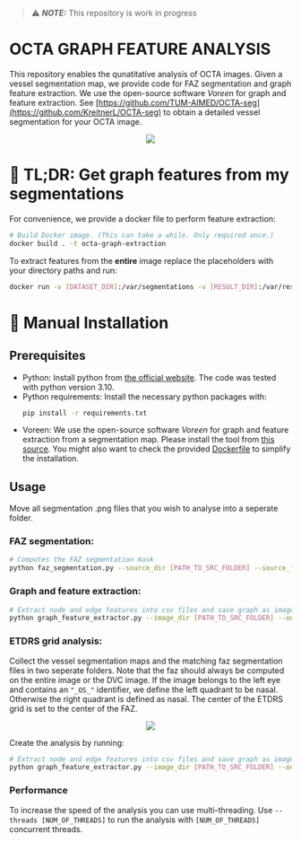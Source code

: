 > ⚠️ **_NOTE:_** This repository is work in progress
# OCTA GRAPH FEATURE ANALYSIS

This repository enables the qunatitative analysis of OCTA images. Given a vessel segmentation map, we provide code for FAZ segmentation and graph feature extraction. We use the open-source software *Voreen* for graph and feature extraction. See [https://github.com/TUM-AIMED/OCTA-seg](https://github.com/KreitnerL/OCTA-seg) to obtain a detailed vessel segmentation for your OCTA image.
<div style="text-align:center">
    <img src="images/graph_extraction_pipeline.png">
</div>

# 🔴 TL;DR: Get graph features from my segmentations
For convenience, we provide a docker file to perform feature extraction:
```sh
# Build Docker image. (This can take a while. Only required once.)
docker build . -t octa-graph-extraction
``` 
To extract features from the **entire** image replace the placeholders with your directory paths and run:
```sh
docker run -v [DATASET_DIR]:/var/segmentations -v [RESULT_DIR]:/var/results octa-graph-extraction normal
``` 

<!-- docker run -v /home/linus/repos/OCTA-graph-extraction/test1:/var/segmentations -v /home/linus/repos/OCTA-graph-extraction/test2:/var/segmentation octa-graph-extraction NORMAL -->
# 🔵 Manual Installation
## Prerequisites
- Python: Install python from [the official website](https://www.python.org/downloads/). The code was tested with python version 3.10.
- Python requirements: Install the necessary python packages with:
    ```sh
    pip install -r requirements.txt
    ```
- Voreen: We use the open-source software *Voreen* for graph and feature extraction from a segmentation map. Please install the tool from [this source](https://github.com/jqmcginnis/voreen_tools). You might also want to check the provided [Dockerfile](Dockerfile) to simplify the installation.




## Usage
Move all segmentation .png files that you wish to analyse into a seperate folder.

### FAZ segmentation:
```sh
# Computes the FAZ segmentation mask
python faz_segmentation.py --source_dir [PATH_TO_SRC_FOLDER] --source_files "/*.png" --output_dir [PATH_TO_RESULT_FOLDER]
```
### Graph and feature extraction:
```sh
# Extract node and edge features into csv files and save graph as image
python graph_feature_extractor.py --image_dir [PATH_TO_SRC_FOLDER] --output_dir [PATH_TO_RESULT_FOLDER] --voreen_tool_path [PATH_TO_BIN_FOLDER] --colorize_graph True
```
### ETDRS grid analysis:
Collect the vessel segmentation maps and the matching faz segmentation files in two seperate folders. Note that the faz should always be computed on the entire image or the DVC image. If the image belongs to the left eye and contains an `"_OS_"` identifier, we define the left quadrant to be nasal. Otherwise the right quadrant is defined as nasal. The center of the ETDRS grid is set to the center of the FAZ.
<div style="text-align:center">
    <img src="images/etdrs.png">
</div>

Create the analysis by running:

```sh
# Extract node and edge features into csv files and save graph as image
python graph_feature_extractor.py --image_dir [PATH_TO_SRC_FOLDER] --output_dir [PATH_TO_RESULT_FOLDER] --voreen_tool_path [PATH_TO_BIN_FOLDER] --colorize_graph True --ETDRS --faz_dir [PATH_TO_FAZ_DIR]
```

### Performance
To increase the speed of the analysis you can use multi-threading. Use `--threads [NUM_OF_THREADS]` to run the analysis with `[NUM_OF_THREADS]` concurrent threads.